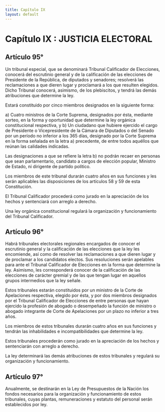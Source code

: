 ```yaml
---
title: Capítulo IX
layout: default
---
```


# Capítulo IX : JUSTICIA ELECTORAL

## Artículo 95°

Un tribunal especial, que se denominará Tribunal Calificador de
Elecciones, conocerá del escrutinio general y de la calificación de las
elecciones de Presidente de la República, de diputados y senadores;
resolverá las reclamaciones a que dieren lugar y proclamará a los que
resulten elegidos. Dicho Tribunal conocerá, asimismo, de los
plebiscitos, y tendrá las demás atribuciones que determine la ley.

Estará constituido por cinco miembros designados en la siguiente forma:

a)  Cuatro ministros de la Corte Suprema, designados por ésta, mediante
    sorteo, en la forma y oportunidad que determine la ley orgánica
    constitucional respectiva, y
b)  Un ciudadano que hubiere ejercido el cargo de Presidente o
    Vicepresidente de la Cámara de Diputados o del Senado por un período
    no inferior a los 365 días, designado por la Corte Suprema en la
    forma señalada en la letra a) precedente, de entre todos aquéllos
    que reúnan las calidades indicadas.

Las designaciones a que se refiere la letra b) no podrán recaer en
personas que sean parlamentario, candidato a cargos de elección popular,
Ministro de Estado, ni dirigente de partido político.

Los miembros de este tribunal durarán cuatro años en sus funciones y les
serán aplicables las disposiciones de los artículos 58 y 59 de esta
Constitución.

El Tribunal Calificador procederá como jurado en la apreciación de los
hechos y sentenciará con arreglo a derecho.

Una ley orgánica constitucional regulará la organización y
funcionamiento del Tribunal Calificador.

## Artículo 96°

Habrá tribunales electorales regionales encargados de conocer el
escrutinio general y la calificación de las elecciones que la ley les
encomiende, así como de resolver las reclamaciones a que dieren lugar y
de proclamar a los candidatos electos. Sus resoluciones serán apelables
para ante el Tribunal Calificador de Elecciones en la forma que
determine la ley. Asimismo, les corresponderá conocer de la calificación
de las elecciones de carácter gremial y de las que tengan lugar en
aquellos grupos intermedios que la ley señale.

Estos tribunales estarán constituidos por un ministro de la Corte de
Apelaciones respectiva, elegido por ésta, y por dos miembros designados
por el Tribunal Calificador de Elecciones de entre personas que hayan
ejercido la profesión de abogado o desempeñado la función de ministro o
abogado integrante de Corte de Apelaciones por un plazo no inferior a
tres años.

Los miembros de estos tribunales durarán cuatro años en sus funciones y
tendrán las inhabilidades e incompatibilidades que determine la ley.

Estos tribunales procederán como jurado en la apreciación de los hechos
y sentenciarán con arreglo a derecho.

La ley determinará las demás atribuciones de estos tribunales y regulará
su organización y funcionamiento.

## Artículo 97°

Anualmente, se destinarán en la Ley de Presupuestos de la Nación los
fondos necesarios para la organización y funcionamiento de estos
tribunales, cuyas plantas, remuneraciones y estatuto del personal serán
establecidos por ley.


